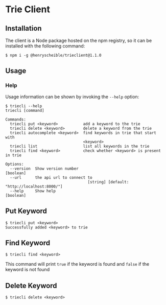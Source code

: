 # Trie Client
## Installation
The client is a Node package hosted on the npm registry, so it can be installed with the following command:
```shell
$ npm i -g @henryscheible/trieclient@1.1.0
```
## Usage
### Help 
Usage information  can be shown by invoking the `--help` option:
```shell
$ triecli --help
triecli [command]

Commands:
  triecli put <keyword>           add a keyword to the trie
  triecli delete <keyword>        delete a keyword from the trie
  triecli autocomplete <keyword>  find keywords in trie that start with
                                  <keyword>
  triecli list                    list all keywords in the trie
  triecli find <keyword>          check whether <keyword> is present in trie

Options:
  --version  Show version number                                       [boolean]
  --url      the api url to connect to
                                    [string] [default: "http://localhost:8000/"]
  --help     Show help                                                 [boolean]
```

## Put Keyword
```shell
$ triecli put <keyword>
Successfully added <keyword> to trie
```

## Find Keyword
```shell
$ triecli find <keyword>
```

This command will print `true` if the keyword is found and `false` if the keyword is not found

## Delete Keyword
```shell
$ triecli delete <keyword>
```